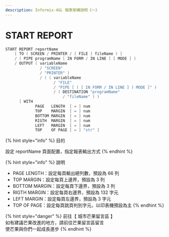 ```yaml
---
description: Informix-4GL 報表架構說明《一》
---
```


# START REPORT

```objectivec
START REPORT reportName
    [ TO ( SCREEN / PRINTER / [ FILE ] fileName ) ]
    / ( PIPE programName [ IN FORM / IN LINE ] [ MODE ] )
    / OUTPUT ( variableName 
               / "SCREEN" 
               / "PRINTER" )
               / ( ( variableName 
                     / "FILE" 
                     / "PIPE [ ( [ IN FORM / IN LINE ] ) MODE ]" )
                     / ( DESTINATION "programName" 
                         / "fileName" ) )        
      [ WITH
             PAGE   LENGTH  [ = ] num
             TOP    MARGIN  [ = ] num
             BOTTOM MARGIN  [ = ] num
             RIGTH  MARGIN  [ = ] num
             LEFT   MARGIN  [ = ] num
             TOP    OF PAGE [ = ] "str" ]
```

{% hint style="info" %}
目的

設定 reportName 頁面配置，指定報表輸出方式
{% endhint %}

{% hint style="info" %}
說明

* PAGE LENGTH：設定每頁輸出總列數，預設為 66 列
* TOP MARGIN：設定每頁上邊界，預設為 3 列
* BOTTOM MARGIN：設定每頁下邊界，預設為 3 列
* RIGTH MARGIN：設定每頁右邊界，預設為 132 字元
* LEFT MARGIN：設定每頁左邊界，預設為 3 字元
* TOP OF PAGE：設定每頁跳頁判別字元，以印表機預設為主
{% endhint %}

{% hint style="danger" %}
前往【 城市芒果留言區 】  
如有建議芒果改進的地方，請前往芒果留言區留言  
使芒果與你們一起成長進步
{% endhint %}

